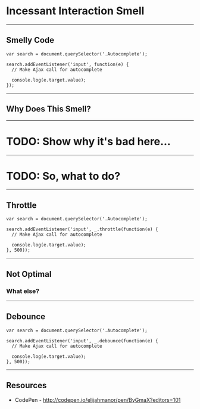 # Incessant Interaction Smell

------

## Smelly Code

```
var search = document.querySelector('.Autocomplete');

search.addEventListener('input', function(e) {
  // Make Ajax call for autocomplete

  console.log(e.target.value);
});

```

------

## Why Does This Smell?

------

# TODO: Show why it's bad here...


------

# TODO: So, what to do?

------

## Throttle

```
var search = document.querySelector('.Autocomplete');

search.addEventListener('input', _.throttle(function(e) {
  // Make Ajax call for autocomplete

  console.log(e.target.value);
}, 500));
```

------

## Not Optimal

### What else?

------

## Debounce

```
var search = document.querySelector('.Autocomplete');

search.addEventListener('input', _.debounce(function(e) {
  // Make Ajax call for autocomplete

  console.log(e.target.value);
}, 500));
```

------

## Resources

* CodePen - http://codepen.io/elijahmanor/pen/ByGmaX?editors=101
